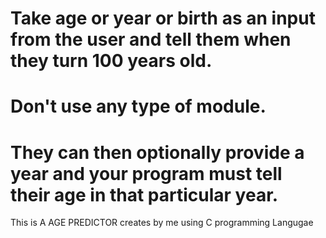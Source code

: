 # Take age or year or birth as an input from the user and tell them when they turn 100 years old.
# Don't use any type of module.
# They can then optionally provide a year and your program must tell their age in that particular year.

This is A AGE PREDICTOR creates by me using C programming Langugae
